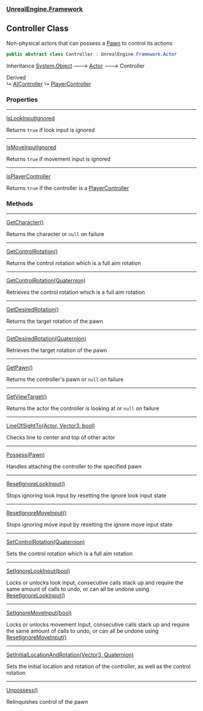 ### [UnrealEngine.Framework](UnrealEngine_Framework.md 'UnrealEngine.Framework')
## Controller Class
Non-physical actors that can possess a [Pawn](Pawn.md 'UnrealEngine.Framework.Pawn') to control its actions  
```csharp
public abstract class Controller : UnrealEngine.Framework.Actor
```

Inheritance [System.Object](https://docs.microsoft.com/en-us/dotnet/api/System.Object 'System.Object') &#129106; [Actor](Actor.md 'UnrealEngine.Framework.Actor') &#129106; Controller  

Derived  
&#8627; [AIController](AIController.md 'UnrealEngine.Framework.AIController')
&#8627; [PlayerController](PlayerController.md 'UnrealEngine.Framework.PlayerController')  
### Properties

***
[IsLookInputIgnored](Controller_IsLookInputIgnored.md 'UnrealEngine.Framework.Controller.IsLookInputIgnored')

Returns `true` if look input is ignored  

***
[IsMoveInputIgnored](Controller_IsMoveInputIgnored.md 'UnrealEngine.Framework.Controller.IsMoveInputIgnored')

Returns `true` if movement input is ignored  

***
[IsPlayerController](Controller_IsPlayerController.md 'UnrealEngine.Framework.Controller.IsPlayerController')

Returns `true` if the controller is a [PlayerController](PlayerController.md 'UnrealEngine.Framework.PlayerController')
### Methods

***
[GetCharacter()](Controller_GetCharacter().md 'UnrealEngine.Framework.Controller.GetCharacter()')

Returns the character or `null` on failure  

***
[GetControlRotation()](Controller_GetControlRotation().md 'UnrealEngine.Framework.Controller.GetControlRotation()')

Returns the control rotation which is a full aim rotation  

***
[GetControlRotation(Quaternion)](Controller_GetControlRotation(Quaternion).md 'UnrealEngine.Framework.Controller.GetControlRotation(System.Numerics.Quaternion)')

Retrieves the control rotation which is a full aim rotation  

***
[GetDesiredRotation()](Controller_GetDesiredRotation().md 'UnrealEngine.Framework.Controller.GetDesiredRotation()')

Returns the target rotation of the pawn  

***
[GetDesiredRotation(Quaternion)](Controller_GetDesiredRotation(Quaternion).md 'UnrealEngine.Framework.Controller.GetDesiredRotation(System.Numerics.Quaternion)')

Retrieves the target rotation of the pawn  

***
[GetPawn()](Controller_GetPawn().md 'UnrealEngine.Framework.Controller.GetPawn()')

Returns the controller's pawn or `null` on failure  

***
[GetViewTarget()](Controller_GetViewTarget().md 'UnrealEngine.Framework.Controller.GetViewTarget()')

Returns the actor the controller is looking at or `null` on failure  

***
[LineOfSightTo(Actor, Vector3, bool)](Controller_LineOfSightTo(Actor_Vector3_bool).md 'UnrealEngine.Framework.Controller.LineOfSightTo(UnrealEngine.Framework.Actor, System.Numerics.Vector3, bool)')

Checks line to center and top of other actor  

***
[Possess(Pawn)](Controller_Possess(Pawn).md 'UnrealEngine.Framework.Controller.Possess(UnrealEngine.Framework.Pawn)')

Handles attaching the controller to the specified pawn  

***
[ResetIgnoreLookInput()](Controller_ResetIgnoreLookInput().md 'UnrealEngine.Framework.Controller.ResetIgnoreLookInput()')

Stops ignoring look input by resetting the ignore look input state  

***
[ResetIgnoreMoveInput()](Controller_ResetIgnoreMoveInput().md 'UnrealEngine.Framework.Controller.ResetIgnoreMoveInput()')

Stops ignoring move input by resetting the ignore move input state  

***
[SetControlRotation(Quaternion)](Controller_SetControlRotation(Quaternion).md 'UnrealEngine.Framework.Controller.SetControlRotation(System.Numerics.Quaternion)')

Sets the control rotation which is a full aim rotation  

***
[SetIgnoreLookInput(bool)](Controller_SetIgnoreLookInput(bool).md 'UnrealEngine.Framework.Controller.SetIgnoreLookInput(bool)')

Locks or unlocks look input, consecutive calls stack up and require the same amount of calls to undo, or can all be undone using [ResetIgnoreLookInput()](Controller_ResetIgnoreLookInput().md 'UnrealEngine.Framework.Controller.ResetIgnoreLookInput()')

***
[SetIgnoreMoveInput(bool)](Controller_SetIgnoreMoveInput(bool).md 'UnrealEngine.Framework.Controller.SetIgnoreMoveInput(bool)')

Locks or unlocks movement input, consecutive calls stack up and require the same amount of calls to undo, or can all be undone using [ResetIgnoreMoveInput()](Controller_ResetIgnoreMoveInput().md 'UnrealEngine.Framework.Controller.ResetIgnoreMoveInput()')

***
[SetInitialLocationAndRotation(Vector3, Quaternion)](Controller_SetInitialLocationAndRotation(Vector3_Quaternion).md 'UnrealEngine.Framework.Controller.SetInitialLocationAndRotation(System.Numerics.Vector3, System.Numerics.Quaternion)')

Sets the initial location and rotation of the controller, as well as the control rotation  

***
[Unpossess()](Controller_Unpossess().md 'UnrealEngine.Framework.Controller.Unpossess()')

Relinquishes control of the pawn  
